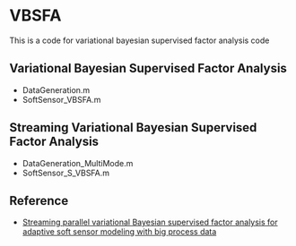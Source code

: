 # VBSFA
This is a code for variational bayesian supervised factor analysis code
## Variational Bayesian Supervised Factor Analysis
* DataGeneration.m
* SoftSensor_VBSFA.m
## Streaming Variational Bayesian Supervised Factor Analysis
* DataGeneration_MultiMode.m
* SoftSensor_S_VBSFA.m
## Reference
* [Streaming parallel variational Bayesian supervised factor analysis for adaptive soft sensor modeling with big process data](https://doi.org/10.1016/J.JPROCONT.2019.10.010)
